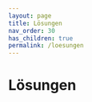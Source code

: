 ```yaml
---
layout: page
title: Lösungen
nav_order: 30
has_children: true
permalink: /loesungen
---
```


# Lösungen 